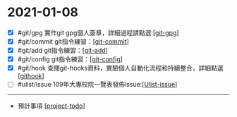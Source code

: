 # 2021-01-08

- [x] #git/gpg 實作git gpg個人簽章，詳細過程請點選:[[git-gpg]]
- [x] #git/commit git指令練習：[[git-commit]]
- [x] #git/add git指令練習：[[git-add]]
- [x] #git/config git指令練習：[[git-config]]
- [x] #git/hook 查閱git-hooks資料，實驗個人自動化流程和持續整合，詳細點選[[githook]]
- [ ] #ulist/issue 109年大專校院一覽表發佈issue:[[Ulist-issue]]

----
- 預計事項 [[project-todo]]


[//begin]: # "Autogenerated link references for markdown compatibility"
[git-gpg]: ../../../../devops/1-plan/practices/git-gpg.md "Git Gpg"
[git-commit]: ../../../../devops/1-plan/learning/git/git-commit.md "Git Commit"
[git-add]: ../../../../devops/1-plan/learning/git/git-add.md "Git Add"
[git-config]: ../../../../devops/1-plan/practices/git-config.md "Git Config"
[githook]: ../../../../devops/1-plan/learning/git/githook.md "git hook"
[Ulist-issue]: ../../../../projects/Ulist/ulist-issue/ulist-issue.md "Ulist Issue"
[project-todo]: ../../../todo/project-todo.md "Project Todo"
[//end]: # "Autogenerated link references"